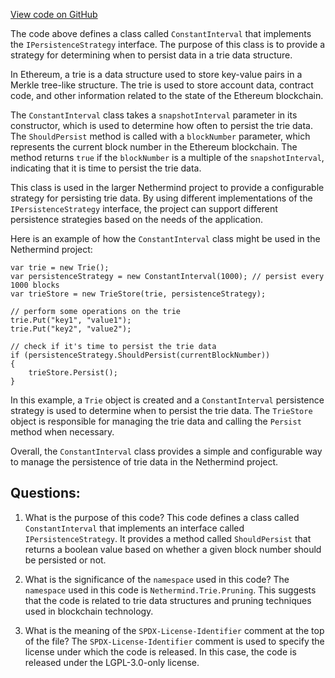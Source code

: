 [View code on GitHub](https://github.com/nethermindeth/nethermind/Nethermind.Trie/Pruning/IntervalSnapshotting.cs)

The code above defines a class called `ConstantInterval` that implements the `IPersistenceStrategy` interface. The purpose of this class is to provide a strategy for determining when to persist data in a trie data structure. 

In Ethereum, a trie is a data structure used to store key-value pairs in a Merkle tree-like structure. The trie is used to store account data, contract code, and other information related to the state of the Ethereum blockchain. 

The `ConstantInterval` class takes a `snapshotInterval` parameter in its constructor, which is used to determine how often to persist the trie data. The `ShouldPersist` method is called with a `blockNumber` parameter, which represents the current block number in the Ethereum blockchain. The method returns `true` if the `blockNumber` is a multiple of the `snapshotInterval`, indicating that it is time to persist the trie data. 

This class is used in the larger Nethermind project to provide a configurable strategy for persisting trie data. By using different implementations of the `IPersistenceStrategy` interface, the project can support different persistence strategies based on the needs of the application. 

Here is an example of how the `ConstantInterval` class might be used in the Nethermind project:

```
var trie = new Trie();
var persistenceStrategy = new ConstantInterval(1000); // persist every 1000 blocks
var trieStore = new TrieStore(trie, persistenceStrategy);

// perform some operations on the trie
trie.Put("key1", "value1");
trie.Put("key2", "value2");

// check if it's time to persist the trie data
if (persistenceStrategy.ShouldPersist(currentBlockNumber))
{
    trieStore.Persist();
}
```

In this example, a `Trie` object is created and a `ConstantInterval` persistence strategy is used to determine when to persist the trie data. The `TrieStore` object is responsible for managing the trie data and calling the `Persist` method when necessary. 

Overall, the `ConstantInterval` class provides a simple and configurable way to manage the persistence of trie data in the Nethermind project.
## Questions: 
 1. What is the purpose of this code?
   This code defines a class called `ConstantInterval` that implements an interface called `IPersistenceStrategy`. It provides a method called `ShouldPersist` that returns a boolean value based on whether a given block number should be persisted or not.

2. What is the significance of the `namespace` used in this code?
   The `namespace` used in this code is `Nethermind.Trie.Pruning`. This suggests that the code is related to trie data structures and pruning techniques used in blockchain technology.

3. What is the meaning of the `SPDX-License-Identifier` comment at the top of the file?
   The `SPDX-License-Identifier` comment is used to specify the license under which the code is released. In this case, the code is released under the LGPL-3.0-only license.